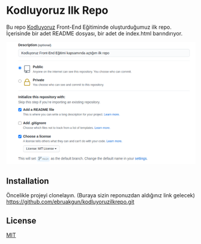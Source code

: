 # Kodluyoruz Ilk Repo
Bu repo [Kodluyoruz](https://kodluyoruz.org/) Front-End Eğitiminde oluşturduğumuz ilk repo. İçerisinde bir adet README dosyası, bir adet de index.html barındırıyor.

![Alt text](img/TBC.png)
## Installation
Öncelikle projeyi clonelayın. (Buraya sizin reponuzdan aldığınız link gelecek)
https://github.com/ebruakgun/kodluyoruzilkrepo.git

## License 
[MIT](https://choosealicense.com/licenses/mit/)